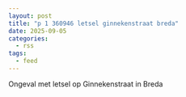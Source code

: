 ```yaml
---
layout: post
title: "p 1 360946 letsel ginnekenstraat breda"
date: 2025-09-05
categories: 
  - rss
tags: 
  - feed
---
```


Ongeval met letsel op Ginnekenstraat in Breda
